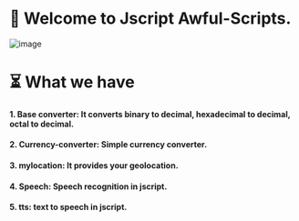 # 🤠 Welcome to Jscript Awful-Scripts.
![image](https://user-images.githubusercontent.com/83164668/121355900-fe3ce300-c94d-11eb-89f3-65e17cf40b01.png)

# ⏳ What we have
#### 1. Base converter: It converts binary to decimal, hexadecimal to decimal, octal to decimal.
#### 2. Currency-converter: Simple currency converter.
#### 3. mylocation: It provides your geolocation.
#### 4. Speech: Speech recognition in jscript.
#### 5. tts: text to speech in jscript.
